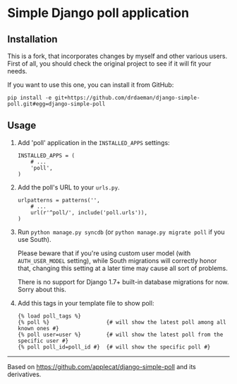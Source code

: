 Simple Django poll application
==============================

Installation
------------

This is a fork, that incorporates changes by myself and other various users.
First of all, you should check the original project to see if it will fit your needs.

If you want to use this one, you can install it from GitHub:

    pip install -e git+https://github.com/drdaeman/django-simple-poll.git#egg=django-simple-poll

Usage
-----

1. Add 'poll' application in the ``INSTALLED_APPS`` settings:

	```
	INSTALLED_APPS = (
    	# ...
    	'poll',
	)
	```

2. Add the poll's URL to your `urls.py`.

	```
	urlpatterns = patterns('',
		# ...
    	url(r'^poll/', include('poll.urls')),
	)
	```

3. Run `python manage.py syncdb` (or `python manage.py migrate poll` if you use South).

   Please beware that if you're using custom user model (with `AUTH_USER_MODEL` setting),
   while South migrations will correctly honor that, changing this setting at a later time
   may cause all sort of problems.
   
   There is no support for Django 1.7+ built-in database migrations for now. Sorry about this.

4. Add this tags in your template file to show poll:

	```
	{% load poll_tags %}
	{% poll %}                  {# will show the latest poll among all known ones #}
	{% poll user=user %}        {# will show the latest poll from the specific user #}
	{% poll poll_id=poll_id #}  {# will show the specific poll #}
	```

-----
Based on https://github.com/applecat/django-simple-poll and its derivatives.
